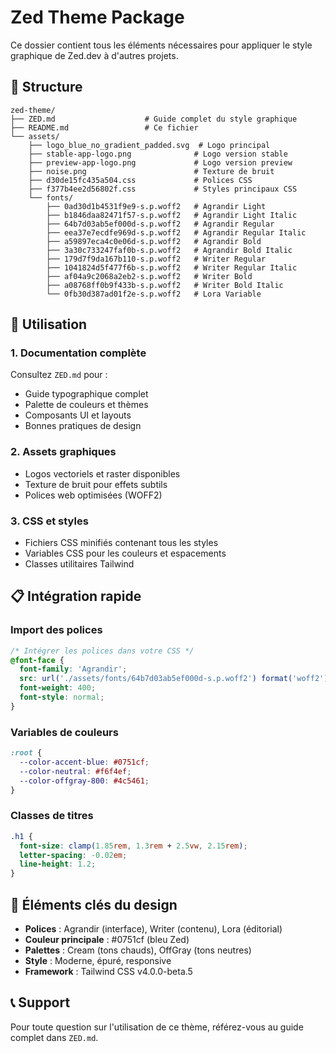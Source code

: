 # Zed Theme Package

Ce dossier contient tous les éléments nécessaires pour appliquer le style graphique de Zed.dev à d'autres projets.

## 📁 Structure

```
zed-theme/
├── ZED.md                    # Guide complet du style graphique
├── README.md                 # Ce fichier
└── assets/
    ├── logo_blue_no_gradient_padded.svg  # Logo principal
    ├── stable-app-logo.png              # Logo version stable
    ├── preview-app-logo.png             # Logo version preview
    ├── noise.png                        # Texture de bruit
    ├── d30de15fc435a504.css             # Polices CSS
    ├── f377b4ee2d56802f.css             # Styles principaux CSS
    └── fonts/
        ├── 0ad30d1b4531f9e9-s.p.woff2   # Agrandir Light
        ├── b1846daa82471f57-s.p.woff2   # Agrandir Light Italic
        ├── 64b7d03ab5ef000d-s.p.woff2   # Agrandir Regular
        ├── eea37e7ecdfe969d-s.p.woff2   # Agrandir Regular Italic
        ├── a59897eca4c0e06d-s.p.woff2   # Agrandir Bold
        ├── 3a30c733247faf0b-s.p.woff2   # Agrandir Bold Italic
        ├── 179d7f9da167b110-s.p.woff2   # Writer Regular
        ├── 1041824d5f477f6b-s.p.woff2   # Writer Regular Italic
        ├── af04a9c2068a2eb2-s.p.woff2   # Writer Bold
        ├── a08768ff0b9f433b-s.p.woff2   # Writer Bold Italic
        └── 0fb30d387ad01f2e-s.p.woff2   # Lora Variable
```

## 🚀 Utilisation

### 1. Documentation complète
Consultez `ZED.md` pour :
- Guide typographique complet
- Palette de couleurs et thèmes
- Composants UI et layouts
- Bonnes pratiques de design

### 2. Assets graphiques
- Logos vectoriels et raster disponibles
- Texture de bruit pour effets subtils
- Polices web optimisées (WOFF2)

### 3. CSS et styles
- Fichiers CSS minifiés contenant tous les styles
- Variables CSS pour les couleurs et espacements
- Classes utilitaires Tailwind

## 📋 Intégration rapide

### Import des polices
```css
/* Intégrer les polices dans votre CSS */
@font-face {
  font-family: 'Agrandir';
  src: url('./assets/fonts/64b7d03ab5ef000d-s.p.woff2') format('woff2');
  font-weight: 400;
  font-style: normal;
}
```

### Variables de couleurs
```css
:root {
  --color-accent-blue: #0751cf;
  --color-neutral: #f6f4ef;
  --color-offgray-800: #4c5461;
}
```

### Classes de titres
```css
.h1 {
  font-size: clamp(1.85rem, 1.3rem + 2.5vw, 2.15rem);
  letter-spacing: -0.02em;
  line-height: 1.2;
}
```

## 🎨 Éléments clés du design

- **Polices** : Agrandir (interface), Writer (contenu), Lora (éditorial)
- **Couleur principale** : #0751cf (bleu Zed)
- **Palettes** : Cream (tons chauds), OffGray (tons neutres)
- **Style** : Moderne, épuré, responsive
- **Framework** : Tailwind CSS v4.0.0-beta.5

## 📞 Support

Pour toute question sur l'utilisation de ce thème, référez-vous au guide complet dans `ZED.md`.